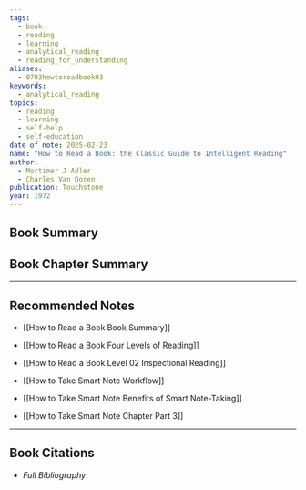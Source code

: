 ```yaml
---
tags:
  - book
  - reading
  - learning
  - analytical_reading
  - reading_for_understanding
aliases:
  - 0703howtoreadbook03
keywords:
  - analytical_reading
topics:
  - reading
  - learning
  - self-help
  - self-education
date of note: 2025-02-23
name: "How to Read a Book: the Classic Guide to Intelligent Reading"
author:
  - Mortimer J Adler
  - Charles Van Doren
publication: Touchstone
year: 1972
---
```


## Book Summary



## Book Chapter Summary





-----------
##  Recommended Notes

- [[How to Read a Book Book Summary]]
- [[How to Read a Book Four Levels of Reading]]
- [[How to Read a Book Level 02 Inspectional Reading]]


- [[How to Take Smart Note Workflow]]
- [[How to Take Smart Note Benefits of Smart Note-Taking]]
- [[How to Take Smart Note Chapter Part 3]]



----------
## Book Citations

- *Full Bibliography*:


